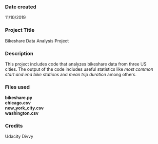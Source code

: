 ### Date created
11/10/2019

### Project Title
Bikeshare Data Analysis Project

### Description
This project includes code that analyzes bikeshare data from three US cities. The output of the code includes useful statistics like *most common start and end bike stations* and *mean trip duration* among others.

### Files used
**bikeshare.py\
chicago.csv\
new_york_city.csv\
washington.csv**

### Credits
Udacity
Divvy
